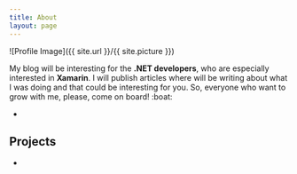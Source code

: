 ```yaml
---
title: About
layout: page
---
```

![Profile Image]({{ site.url }}/{{ site.picture }})

<p class="firstParagraph"> My blog will be interesting for the <strong>.NET developers</strong>, who are especially interested in <strong>Xamarin</strong>. I will publish articles where will be writing about what I was doing and that could be interesting for you. So, everyone who want to grow with me, please, come on board! :boat:</p>

<p> </p>

<ul>
	<li> </li>
</ul>


<h2>Projects</h2>

<ul class="projects">
	<li><a href=""> </a></li>
</ul>

